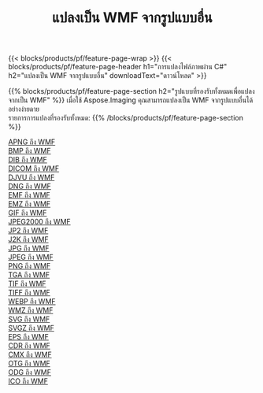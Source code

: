 ﻿---
title: แปลงเป็น WMF จากรูปแบบอื่น 
weight: 3920
url: /th/net/conversion/to/wmf 
lang: th
langdirlevel: 2
locales: zh-hans,ja,it,ru,de,es,fr,nl,id,lt,pl,pt,vi,tr,ko,zh-hant,ar,hi,th,sv,cs,uk,he
description: เมื่อใช้ Aspose.Imaging คุณสามารถแปลงเป็น WMF จากรูปแบบอื่นได้อย่างง่ายดาย
---

{{< blocks/products/pf/feature-page-wrap >}}
{{< blocks/products/pf/feature-page-header h1="การแปลงไฟล์ภาพผ่าน C#" h2="แปลงเป็น WMF จากรูปแบบอื่น" downloadText="ดาวน์โหลด" >}}


{{% blocks/products/pf/feature-page-section  h2="รูปแบบที่รองรับทั้งหมดเพื่อแปลงจากเป็น WMF" %}}
เมื่อใช้ Aspose.Imaging คุณสามารถแปลงเป็น WMF จากรูปแบบอื่นได้อย่างง่ายดาย
<br/>
รายการการแปลงที่รองรับทั้งหมด:
{{% /blocks/products/pf/feature-page-section %}}
<div class="container-fluid productfamilypage bg-gray">
    <div class="convertypes bg-gray agp-content section">
        <div class="container">
		<div class="row other-converters">
		    <div class='col-md-2 other-converter remove-lp remove-rp'><a href="/imaging/th/net/conversion/apng-to-wmf" >APNG ถึง WMF</a></div>
<div class='col-md-2 other-converter remove-lp remove-rp'><a href="/imaging/th/net/conversion/bmp-to-wmf" >BMP ถึง WMF</a></div>
<div class='col-md-2 other-converter remove-lp remove-rp'><a href="/imaging/th/net/conversion/dib-to-wmf" >DIB ถึง WMF</a></div>
<div class='col-md-2 other-converter remove-lp remove-rp'><a href="/imaging/th/net/conversion/dicom-to-wmf" >DICOM ถึง WMF</a></div>
<div class='col-md-2 other-converter remove-lp remove-rp'><a href="/imaging/th/net/conversion/djvu-to-wmf" >DJVU ถึง WMF</a></div>
<div class='col-md-2 other-converter remove-lp remove-rp'><a href="/imaging/th/net/conversion/dng-to-wmf" >DNG ถึง WMF</a></div>
<div class='col-md-2 other-converter remove-lp remove-rp'><a href="/imaging/th/net/conversion/emf-to-wmf" >EMF ถึง WMF</a></div>
<div class='col-md-2 other-converter remove-lp remove-rp'><a href="/imaging/th/net/conversion/emz-to-wmf" >EMZ ถึง WMF</a></div>
<div class='col-md-2 other-converter remove-lp remove-rp'><a href="/imaging/th/net/conversion/gif-to-wmf" >GIF ถึง WMF</a></div>
<div class='col-md-2 other-converter remove-lp remove-rp'><a href="/imaging/th/net/conversion/jpeg2000-to-wmf" >JPEG2000 ถึง WMF</a></div>
<div class='col-md-2 other-converter remove-lp remove-rp'><a href="/imaging/th/net/conversion/jp2-to-wmf" >JP2 ถึง WMF</a></div>
<div class='col-md-2 other-converter remove-lp remove-rp'><a href="/imaging/th/net/conversion/j2k-to-wmf" >J2K ถึง WMF</a></div>
<div class='col-md-2 other-converter remove-lp remove-rp'><a href="/imaging/th/net/conversion/jpg-to-wmf" >JPG ถึง WMF</a></div>
<div class='col-md-2 other-converter remove-lp remove-rp'><a href="/imaging/th/net/conversion/jpeg-to-wmf" >JPEG ถึง WMF</a></div>
<div class='col-md-2 other-converter remove-lp remove-rp'><a href="/imaging/th/net/conversion/png-to-wmf" >PNG ถึง WMF</a></div>
<div class='col-md-2 other-converter remove-lp remove-rp'><a href="/imaging/th/net/conversion/tga-to-wmf" >TGA ถึง WMF</a></div>
<div class='col-md-2 other-converter remove-lp remove-rp'><a href="/imaging/th/net/conversion/tif-to-wmf" >TIF ถึง WMF</a></div>
<div class='col-md-2 other-converter remove-lp remove-rp'><a href="/imaging/th/net/conversion/tiff-to-wmf" >TIFF ถึง WMF</a></div>
<div class='col-md-2 other-converter remove-lp remove-rp'><a href="/imaging/th/net/conversion/webp-to-wmf" >WEBP ถึง WMF</a></div>
<div class='col-md-2 other-converter remove-lp remove-rp'><a href="/imaging/th/net/conversion/wmz-to-wmf" >WMZ ถึง WMF</a></div>
<div class='col-md-2 other-converter remove-lp remove-rp'><a href="/imaging/th/net/conversion/svg-to-wmf" >SVG ถึง WMF</a></div>
<div class='col-md-2 other-converter remove-lp remove-rp'><a href="/imaging/th/net/conversion/svgz-to-wmf" >SVGZ ถึง WMF</a></div>
<div class='col-md-2 other-converter remove-lp remove-rp'><a href="/imaging/th/net/conversion/eps-to-wmf" >EPS ถึง WMF</a></div>
<div class='col-md-2 other-converter remove-lp remove-rp'><a href="/imaging/th/net/conversion/cdr-to-wmf" >CDR ถึง WMF</a></div>
<div class='col-md-2 other-converter remove-lp remove-rp'><a href="/imaging/th/net/conversion/cmx-to-wmf" >CMX ถึง WMF</a></div>
<div class='col-md-2 other-converter remove-lp remove-rp'><a href="/imaging/th/net/conversion/otg-to-wmf" >OTG ถึง WMF</a></div>
<div class='col-md-2 other-converter remove-lp remove-rp'><a href="/imaging/th/net/conversion/odg-to-wmf" >ODG ถึง WMF</a></div>
<div class='col-md-2 other-converter remove-lp remove-rp'><a href="/imaging/th/net/conversion/ico-to-wmf" >ICO ถึง WMF</a></div>
                </div>
        </div>
    </div>
</div>
<br/>

